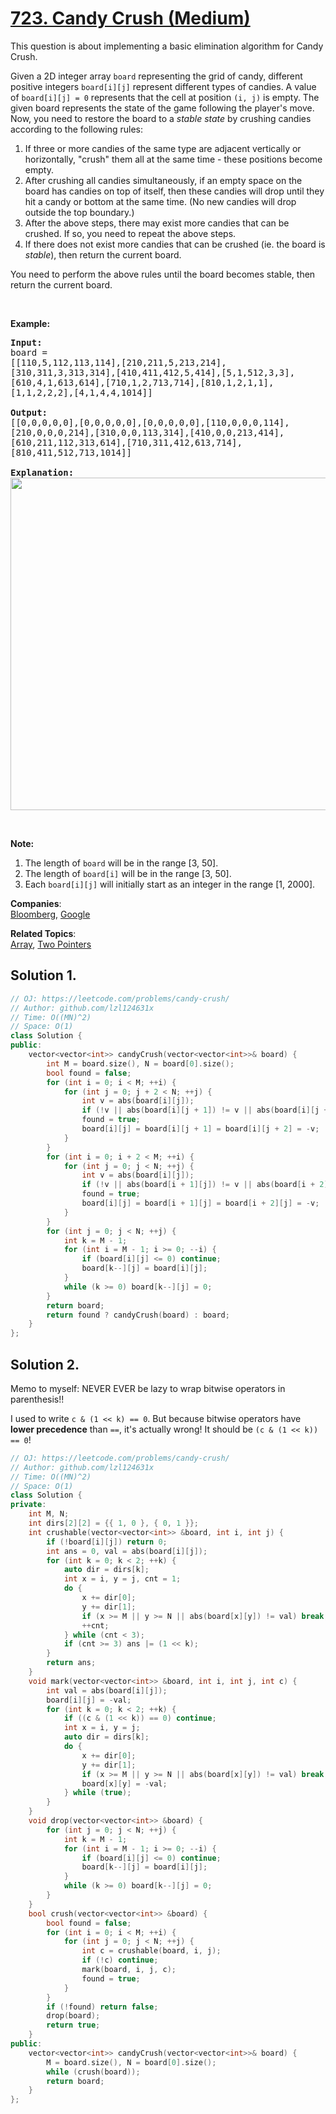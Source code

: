 # [723. Candy Crush (Medium)](https://leetcode.com/problems/candy-crush/)

<p>This question is about implementing a basic elimination algorithm for Candy Crush.</p>

<p>Given a 2D integer array <code>board</code> representing the grid of candy, different positive integers <code>board[i][j]</code> represent different types of candies. A value of <code>board[i][j] = 0</code> represents that the cell at position <code>(i, j)</code> is empty. The given board represents the state of the game following the player's move. Now, you need to restore the board to a <i>stable state</i> by crushing candies according to the following rules:</p>

<ol>
	<li>If three or more candies of the same type are adjacent vertically or horizontally, "crush" them all at the same time - these positions become empty.</li>
	<li>After crushing all candies simultaneously, if an empty space on the board has candies on top of itself, then these candies will drop until they hit a candy or bottom at the same time. (No new candies will drop outside the top boundary.)</li>
	<li>After the above steps, there may exist more candies that can be crushed. If so, you need to repeat the above steps.</li>
	<li>If there does not exist more candies that can be crushed (ie. the board is <i>stable</i>), then return the current board.</li>
</ol>

<p>You need to perform the above rules until the board becomes stable, then return the current board.</p>

<p>&nbsp;</p>

<p><b>Example:</b></p>

<pre style="white-space: pre-line"><b>Input:</b>
board = 
[[110,5,112,113,114],[210,211,5,213,214],[310,311,3,313,314],[410,411,412,5,414],[5,1,512,3,3],[610,4,1,613,614],[710,1,2,713,714],[810,1,2,1,1],[1,1,2,2,2],[4,1,4,4,1014]]

<b>Output:</b>
[[0,0,0,0,0],[0,0,0,0,0],[0,0,0,0,0],[110,0,0,0,114],[210,0,0,0,214],[310,0,0,113,314],[410,0,0,213,414],[610,211,112,313,614],[710,311,412,613,714],[810,411,512,713,1014]]

<b>Explanation:</b> 
<img src="https://assets.leetcode.com/uploads/2018/10/12/candy_crush_example_2.png" style="width: 777px; height: 532px;">
</pre>

<p>&nbsp;</p>

<p><b>Note:</b></p>

<ol>
	<li>The length of <code>board</code> will be in the range [3, 50].</li>
	<li>The length of <code>board[i]</code> will be in the range [3, 50].</li>
	<li>Each <code>board[i][j]</code> will initially start as an integer in the range [1, 2000].</li>
</ol>


**Companies**:  
[Bloomberg](https://leetcode.com/company/bloomberg), [Google](https://leetcode.com/company/google)

**Related Topics**:  
[Array](https://leetcode.com/tag/array/), [Two Pointers](https://leetcode.com/tag/two-pointers/)

## Solution 1.

```cpp
// OJ: https://leetcode.com/problems/candy-crush/
// Author: github.com/lzl124631x
// Time: O((MN)^2)
// Space: O(1)
class Solution {
public:
    vector<vector<int>> candyCrush(vector<vector<int>>& board) {
        int M = board.size(), N = board[0].size();
        bool found = false;
        for (int i = 0; i < M; ++i) {
            for (int j = 0; j + 2 < N; ++j) {
                int v = abs(board[i][j]);
                if (!v || abs(board[i][j + 1]) != v || abs(board[i][j + 2]) != v) continue;
                found = true;
                board[i][j] = board[i][j + 1] = board[i][j + 2] = -v;
            }
        }
        for (int i = 0; i + 2 < M; ++i) {
            for (int j = 0; j < N; ++j) {
                int v = abs(board[i][j]);
                if (!v || abs(board[i + 1][j]) != v || abs(board[i + 2][j]) != v) continue;
                found = true;
                board[i][j] = board[i + 1][j] = board[i + 2][j] = -v;
            }
        }
        for (int j = 0; j < N; ++j) {
            int k = M - 1;
            for (int i = M - 1; i >= 0; --i) {
                if (board[i][j] <= 0) continue;
                board[k--][j] = board[i][j];
            }
            while (k >= 0) board[k--][j] = 0;
        }
        return board;
        return found ? candyCrush(board) : board;
    }
};
```

## Solution 2.

Memo to myself: NEVER EVER be lazy to wrap bitwise operators in parenthesis!!

I used to write `c & (1 << k) == 0`. But because bitwise operators have **lower precedence** than `==`, it's actually wrong! It should be `(c & (1 << k)) == 0`!

```cpp
// OJ: https://leetcode.com/problems/candy-crush/
// Author: github.com/lzl124631x
// Time: O((MN)^2)
// Space: O(1)
class Solution {
private:
    int M, N;
    int dirs[2][2] = {{ 1, 0 }, { 0, 1 }};
    int crushable(vector<vector<int>> &board, int i, int j) {
        if (!board[i][j]) return 0;
        int ans = 0, val = abs(board[i][j]);
        for (int k = 0; k < 2; ++k) {
            auto dir = dirs[k];
            int x = i, y = j, cnt = 1;
            do {
                x += dir[0];
                y += dir[1];
                if (x >= M || y >= N || abs(board[x][y]) != val) break;
                ++cnt;
            } while (cnt < 3);
            if (cnt >= 3) ans |= (1 << k);
        }
        return ans;
    }
    void mark(vector<vector<int>> &board, int i, int j, int c) {
        int val = abs(board[i][j]);
        board[i][j] = -val;
        for (int k = 0; k < 2; ++k) {
            if ((c & (1 << k)) == 0) continue;
            int x = i, y = j;
            auto dir = dirs[k];
            do {
                x += dir[0];
                y += dir[1];
                if (x >= M || y >= N || abs(board[x][y]) != val) break;
                board[x][y] = -val;
            } while (true);
        }
    }
    void drop(vector<vector<int>> &board) {
        for (int j = 0; j < N; ++j) {
            int k = M - 1;
            for (int i = M - 1; i >= 0; --i) {
                if (board[i][j] <= 0) continue;
                board[k--][j] = board[i][j];
            }
            while (k >= 0) board[k--][j] = 0;
        }
    }
    bool crush(vector<vector<int>> &board) {
        bool found = false;
        for (int i = 0; i < M; ++i) {
            for (int j = 0; j < N; ++j) {
                int c = crushable(board, i, j);
                if (!c) continue;
                mark(board, i, j, c);
                found = true;
            }
        }
        if (!found) return false;
        drop(board);
        return true;
    }
public:
    vector<vector<int>> candyCrush(vector<vector<int>>& board) {
        M = board.size(), N = board[0].size();
        while (crush(board));
        return board;
    }
};
```